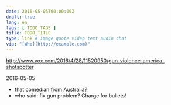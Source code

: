 ```yaml
---
date: 2016-05-05T00:00:00Z
draft: true
lang: en
tags: [ TODO_TAGS ]
title: TODO_TITLE
type: link # image quote video text audio chat
via: "[Who](http://example.com)"
---
```


<http://www.vox.com/2016/4/28/11520950/gun-violence-america-shotspotter>

2016-05-05
+ that comedian from Australia?
+ who said: fix gun problem? Charge for bullets!

